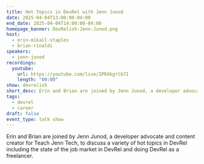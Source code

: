 ```yaml
---
title: Hot Topics in DevRel with Jenn Junod
date: 2025-04-04T13:00:00-04:00
end_date: 2025-04-04T14:00:00-04:00
homepage_banner: DevRelish-Jenn-Junod.png
host:
  - erin-mikail-staples
  - brian-rinaldi
speakers:
  - jenn-junod
recordings:
  youtube:
    url: https://youtube.com/live/IPRXkgrlb7I
    length: "00:00"
show: devrelish
short_desc: Erin and Brian are joined by Jenn Junod, a developer advocate and content creator for Teach Jenn Tech, to discuss a variety of hot topics in DevRel including the state of the job market in DevRel and doing DevRel as a freelancer.
tags:
  - devrel
  - career
draft: false
event_type: talk show
---
```


Erin and Brian are joined by Jenn Junod, a developer advocate and content creator for Teach Jenn Tech, to discuss a variety of hot topics in DevRel including the state of the job market in DevRel and doing DevRel as a freelancer.
